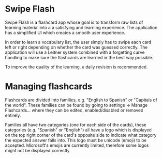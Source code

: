 # Swipe Flash

Swipe Flash is a flashcard app whose goal is to transform raw lists of learning material into a a satisfying and learning experience. The application has a simplified UI which creates a smooth user experience.

In order to learn a vocabulary list, the user simply has to swipe each card left or right depending on whether the card was guessed correctly. The application will use a Leitner system combined with a forgetting curve handling to make sure the flashcards are learned in the best way possible.

To improve the quality of the learning, a daily revision is recommended.

# Managing flashcards

Flashcards are divided into families, e.g. "English to Spanish" or "Capitals of the world". These families can be found by going to settings -> Manage Flashcards... where they can be edited, enabled/disabled or removed entirely.

Families all have two categories (one for each side of the cards), these categories (e.g. "Spanish" or "English") all have a logo which is displayed on the top right corner of the card's opposite side to indicate what category the expected answer falls into. This logo must be unicode (emoji) to be accepted. Microsoft's emojis are currently limited, therefore some logos might not be displayed correctly.
